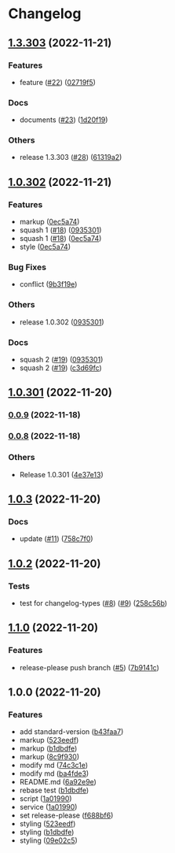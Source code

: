 # Changelog

## [1.3.303](https://github.com/p-acid/auto-change-log-test/compare/v1.0.302...v1.3.303) (2022-11-21)


### Features

* feature ([#22](https://github.com/p-acid/auto-change-log-test/issues/22)) ([02719f5](https://github.com/p-acid/auto-change-log-test/commit/02719f53aef69a5b9b9bc83ff901720e33244a9b))


### Docs

* documents ([#23](https://github.com/p-acid/auto-change-log-test/issues/23)) ([1d20f19](https://github.com/p-acid/auto-change-log-test/commit/1d20f1998ef92b4614ffdef772fd70c6bf0e44e0))


### Others

* release 1.3.303 ([#28](https://github.com/p-acid/auto-change-log-test/issues/28)) ([61319a2](https://github.com/p-acid/auto-change-log-test/commit/61319a2b41a7f9ea68018988335f537c957e4082))

## [1.0.302](https://github.com/p-acid/auto-change-log-test/compare/v1.1.0...v1.0.302) (2022-11-21)


### Features

* markup ([0ec5a74](https://github.com/p-acid/auto-change-log-test/commit/0ec5a746df20df9e9379ca646021e8ae22962819))
* squash 1 ([#18](https://github.com/p-acid/auto-change-log-test/issues/18)) ([0935301](https://github.com/p-acid/auto-change-log-test/commit/0935301da9ec8a084aac9ced278f51b0496d2b63))
* squash 1 ([#18](https://github.com/p-acid/auto-change-log-test/issues/18)) ([0ec5a74](https://github.com/p-acid/auto-change-log-test/commit/0ec5a746df20df9e9379ca646021e8ae22962819))
* style ([0ec5a74](https://github.com/p-acid/auto-change-log-test/commit/0ec5a746df20df9e9379ca646021e8ae22962819))


### Bug Fixes

* conflict ([9b3f19e](https://github.com/p-acid/auto-change-log-test/commit/9b3f19edfcb53cd28b8d5f0d7979a415f488d6da))


### Others

* release 1.0.302 ([0935301](https://github.com/p-acid/auto-change-log-test/commit/0935301da9ec8a084aac9ced278f51b0496d2b63))


### Docs

* squash 2 ([#19](https://github.com/p-acid/auto-change-log-test/issues/19)) ([0935301](https://github.com/p-acid/auto-change-log-test/commit/0935301da9ec8a084aac9ced278f51b0496d2b63))
* squash 2 ([#19](https://github.com/p-acid/auto-change-log-test/issues/19)) ([c3d69fc](https://github.com/p-acid/auto-change-log-test/commit/c3d69fcc00c500595f09004295995b47beb0d1c7))

## [1.0.301](https://github.com/p-acid/auto-change-log-test/compare/v1.0.3...v1.0.301) (2022-11-20)

### [0.0.9](https://github.com/p-acid/auto-change-log-test/compare/v0.0.8...v0.0.9) (2022-11-18)

### [0.0.8](https://github.com/p-acid/auto-change-log-test/compare/v0.0.7...v0.0.8) (2022-11-18)

### Others

* Release 1.0.301 ([4e37e13](https://github.com/p-acid/auto-change-log-test/commit/4e37e13a8485a42f5e901e8433414ddc8d6bd11f))

## [1.0.3](https://github.com/p-acid/auto-change-log-test/compare/v1.0.2...v1.0.3) (2022-11-20)


### Docs

* update ([#11](https://github.com/p-acid/auto-change-log-test/issues/11)) ([758c7f0](https://github.com/p-acid/auto-change-log-test/commit/758c7f0fa29a626c321319d0a8076d25925c759a))

## [1.0.2](https://github.com/p-acid/auto-change-log-test/compare/v1.0.1...v1.0.2) (2022-11-20)


### Tests

* test for changelog-types ([#8](https://github.com/p-acid/auto-change-log-test/issues/8)) ([#9](https://github.com/p-acid/auto-change-log-test/issues/9)) ([258c56b](https://github.com/p-acid/auto-change-log-test/commit/258c56b767dec1ed9c921e4cbc131715ea0206a5))

## [1.1.0](https://github.com/p-acid/auto-change-log-test/compare/v1.0.0...v1.1.0) (2022-11-20)


### Features

* release-please push branch ([#5](https://github.com/p-acid/auto-change-log-test/issues/5)) ([7b9141c](https://github.com/p-acid/auto-change-log-test/commit/7b9141c88a44714c2a94ba22faff96e7d55c7be5))

## 1.0.0 (2022-11-20)


### Features

* add standard-version ([b43faa7](https://github.com/p-acid/auto-change-log-test/commit/b43faa7d393f4b09d99b6f3d17e04b84f874c88e))
* markup ([523eedf](https://github.com/p-acid/auto-change-log-test/commit/523eedf922db812d9e0bcb16e9535a330913ae9d))
* markup ([b1dbdfe](https://github.com/p-acid/auto-change-log-test/commit/b1dbdfe9dac9452bc944a2b8d89aa45266f1f961))
* markup ([8c9f930](https://github.com/p-acid/auto-change-log-test/commit/8c9f930cbde598908019b703f3f580089b2c916d))
* modify md ([74c3c1e](https://github.com/p-acid/auto-change-log-test/commit/74c3c1e98ff00d78514341d4b4fcff262f72865e))
* modify md ([ba4fde3](https://github.com/p-acid/auto-change-log-test/commit/ba4fde3633919d6559b6ea886a40c6fd06a1e345))
* README.md ([6a92e9e](https://github.com/p-acid/auto-change-log-test/commit/6a92e9e439ff261ba6b1cfc62e0016c5235ee777))
* rebase test ([b1dbdfe](https://github.com/p-acid/auto-change-log-test/commit/b1dbdfe9dac9452bc944a2b8d89aa45266f1f961))
* script ([1a01990](https://github.com/p-acid/auto-change-log-test/commit/1a019909ac49b4f696fae7370e6fc0651acdc894))
* service ([1a01990](https://github.com/p-acid/auto-change-log-test/commit/1a019909ac49b4f696fae7370e6fc0651acdc894))
* set release-please ([f688bf6](https://github.com/p-acid/auto-change-log-test/commit/f688bf6bacfed48bb895131e590a53d0381421ac))
* styling ([523eedf](https://github.com/p-acid/auto-change-log-test/commit/523eedf922db812d9e0bcb16e9535a330913ae9d))
* styling ([b1dbdfe](https://github.com/p-acid/auto-change-log-test/commit/b1dbdfe9dac9452bc944a2b8d89aa45266f1f961))
* styling ([09e02c5](https://github.com/p-acid/auto-change-log-test/commit/09e02c5f8ee80d7e01c1d16ab71cdd994d7288ec))
